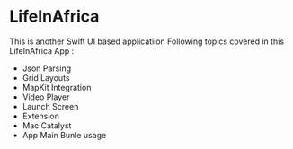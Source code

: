 # LifeInAfrica
This is another Swift UI based applicatiion
Following topics covered in this LifeInAfrica App : 
* Json Parsing
* Grid Layouts
* MapKit Integration
* Video Player
* Launch Screen
* Extension
* Mac Catalyst
* App Main Bunle usage
